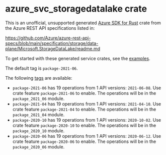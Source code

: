 # azure_svc_storagedatalake crate

This is an unofficial, unsupported generated [Azure SDK for Rust](https://github.com/Azure/azure-sdk-for-rust/tree/legacy) crate from the Azure REST API specifications listed in:

https://github.com/Azure/azure-rest-api-specs/blob/main/specification/storage/data-plane/Microsoft.StorageDataLake/readme.md

To get started with these generated service crates, see the [examples](https://github.com/Azure/azure-sdk-for-rust/blob/legacy/services/README.md#examples).

The default tag is `package-2021-06`.

The following [tags](https://github.com/Azure/azure-sdk-for-rust/blob/legacy/services/tags.md) are available:

- `package-2021-06` has 19 operations from 1 API versions: `2021-06-08`. Use crate feature `package-2021-06` to enable. The operations will be in the `package_2021_06` module.
- `package-2021-04` has 19 operations from 1 API versions: `2021-04-10`. Use crate feature `package-2021-04` to enable. The operations will be in the `package_2021_04` module.
- `package-2020-10` has 19 operations from 1 API versions: `2020-10-02`. Use crate feature `package-2020-10` to enable. The operations will be in the `package_2020_10` module.
- `package-2020-06` has 19 operations from 1 API versions: `2020-06-12`. Use crate feature `package-2020-06` to enable. The operations will be in the `package_2020_06` module.